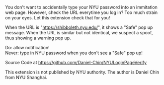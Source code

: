  You don't want to accidentally type your NYU password into an immitation web page. However, check the URL everytime you log in? Too much strain on your eyes. Let this extension check that for you! 

When the URL is "https://shibboleth.nyu.edu/", it shows a "Safe" pop up message. When the URL is similar but not identical, we suspect a spoof, thus showing a warning pop up. 

Do: allow notification!  
Never: type in NYU password when you don't see a "Safe" pop up! 

Source Code at https://github.com/Daniel-Chin/NYULoginPageVerify  

This extension is not published by NYU authority. The author is Daniel Chin from NYU Shanghai.
